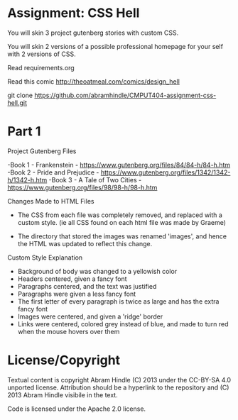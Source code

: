 Assignment: CSS Hell
====================

You will skin 3 project gutenberg stories with custom CSS.

You will skin 2 versions of a possible professional homepage for your
self with 2 versions of CSS.

Read requirements.org

Read this comic http://theoatmeal.com/comics/design_hell

git clone https://github.com/abramhindle/CMPUT404-assignment-css-hell.git

Part 1
================================

Project Gutenberg Files

-Book 1 - Frankenstein         - https://www.gutenberg.org/files/84/84-h/84-h.htm
-Book 2 - Pride and Prejudice  - https://www.gutenberg.org/files/1342/1342-h/1342-h.htm
-Book 3 - A Tale of Two Cities - https://www.gutenberg.org/files/98/98-h/98-h.htm

Changes Made to HTML Files

- The CSS from each file was completely removed, and replaced with a custom style. (ie all CSS found on each html file was made by Graeme)

- The directory that stored the images was renamed 'images', and hence the HTML was updated to reflect this change.


Custom Style Explanation

- Background of body was changed to a yellowish color
- Headers centered, given a fancy font
- Paragraphs centered, and the text was justified
- Paragraphs were given a less fancy font
- The first letter of every paragraph is twice as large and has the extra fancy font
- Images were centered, and given a 'ridge' border
- Links were centered, colored grey instead of blue, and made to turn red when the mouse hovers over them



License/Copyright
=================

Textual content is copyright Abram Hindle (C) 2013 under the CC-BY-SA
4.0 unported license. Attribution should be a hyperlink to the
repository and (C) 2013 Abram Hindle visibile in the text.

Code is licensed under the Apache 2.0 license.
